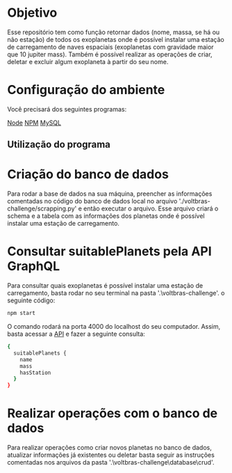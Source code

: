# Objetivo

Esse repositório tem como função retornar dados (nome, massa, se há ou não estação) de todos os exoplanetas onde é possível instalar uma estação de carregamento de naves espaciais (exoplanetas com gravidade maior que 10 jupiter mass). Também é possível realizar as operações de criar, deletar e excluir algum exoplaneta à partir do seu nome.

# Configuração do ambiente

Você precisará dos seguintes programas:

[Node](https://nodejs.org/en/)
[NPM](https://www.npmjs.com/)
[MySQL](https://www.mysql.com/)

## Utilização do programa

# Criação do banco de dados

Para rodar a base de dados na sua máquina, preencher as informações comentadas no código do banco de dados local no arquivo './voltbras-challenge/scrapping.py' e então executar o arquivo. Esse arquivo criará o schema e a tabela com as informações dos planetas onde é possível instalar uma estação de carregamento.

# Consultar suitablePlanets pela API GraphQL

Para consultar quais exoplanetas é possível instalar uma estação de carregamento, basta rodar no seu terminal na pasta '.\voltbras-challenge'. o seguinte código:

```bash
npm start
```

O comando rodará na porta 4000 do localhost do seu computador. Assim, basta acessar a [API](http://localhost:4000/) e fazer a seguinte consulta:

```bash
{
  suitablePlanets {
    name
    mass
    hasStation
  }
}
```

# Realizar operações com o banco de dados

Para realizar operações como criar novos planetas no banco de dados, atualizar informações já existentes ou deletar basta seguir as instruções comentadas nos arquivos da pasta '.\voltbras-challenge\database\crud'.
